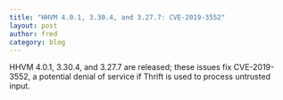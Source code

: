 ```yaml
---
title: "HHVM 4.0.1, 3.30.4, and 3.27.7: CVE-2019-3552"
layout: post
author: fred
category: blog
---
```


HHVM 4.0.1, 3.30.4, and 3.27.7 are released; these issues fix CVE-2019-3552,
a potential denial of service if Thrift is used to process untrusted input.
